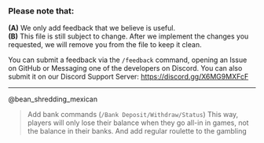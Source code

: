 ### Please note that:
**(A)** We only add feedback that we believe is useful.<br>
**(B)** This file is still subject to change. After we implement the changes you requested, we will remove you from the file to keep it clean.

You can submit a feedback via the `/feedback` command, opening an Issue on GitHub or Messaging one of the developers on Discord. You can also submit it on our Discord Support Server: https://discord.gg/X6MG9MXFcF

---

@bean_shredding_mexican
> Add bank commands (`/Bank Deposit/Withdraw/Status`)
> This way, players will only lose their balance when they go all-in in games, not the balance in their banks.
> And add regular roulette to the gambling
